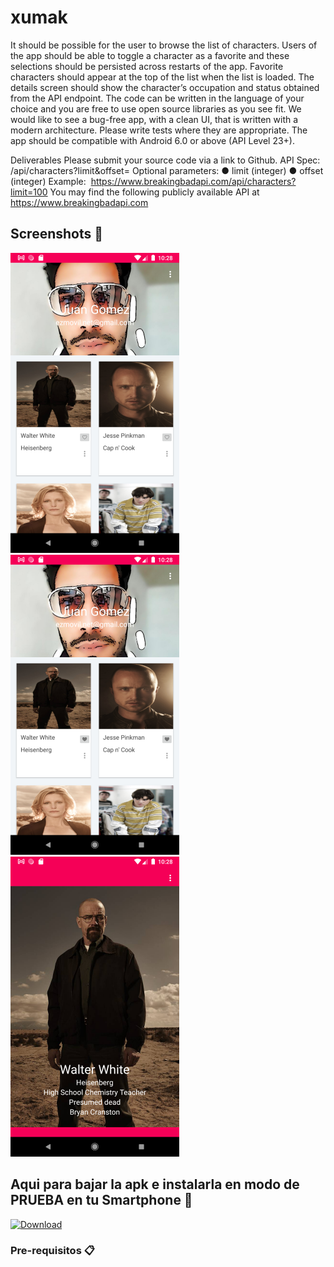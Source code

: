 # xumak
It should be possible for the user to browse the list of characters. Users of the app should be
able to toggle a character as a favorite and these selections should be persisted across restarts
of the app. Favorite characters should appear at the top of the list when the list is loaded. The
details screen should show the character’s occupation and status obtained from the API
endpoint.
The code can be written in the language of your choice and you are free to use open source
libraries as you see fit. We would like to see a bug-free app, with a clean UI, that is written with
a modern architecture. Please write tests where they are appropriate. The app should be
compatible with Android 6.0 or above (API Level 23+).

Deliverables
Please submit your source code via a link to Github.
API Spec:
/api/characters?limit<LIMIT>&offset=<OFFSET>
Optional parameters:
● limit (integer)
● offset (integer)
Example: ​ https://www.breakingbadapi.com/api/characters?limit=100
You may find the following publicly available API at ​ https://www.breakingbadapi.com

## Screenshots 🚀

![Screen1](https://github.com/ezsocial/xumak/blob/main/Screenshot_20211017_222836.png)
![Screen2](https://github.com/ezsocial/xumak/blob/main/Screenshot_20211017_222844.png)
![Screen3](https://github.com/ezsocial/xumak/blob/main/Screenshot_20211017_222853.png)

## Aqui para bajar la apk e instalarla en modo de PRUEBA en tu Smartphone 🚀
[![Download](https://api.bintray.com/packages/unsplash/unsplash-photopicker-android/com.unsplash.pickerandroid.photopicker/images/download.svg) ](https://github.com/ezsocial/betterfly/blob/main/betterflyDEMO.apk)
### Pre-requisitos 📋
